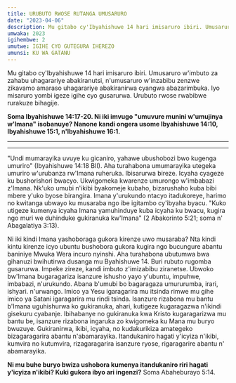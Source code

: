 ```yaml
---
title: URUBUTO RWOSE RUTANGA UMUSARURO
date: "2023-04-06"
description: Mu gitabo cy'Ibyahishuwe 14 hari imisaruro ibiri. Umusaruro w'imbuto za zahabu uhagarariye abakiranutsi, n'umusaruro w'inzabibu zenzwe zikavamo amaraso uhagarariye abakiranirwa cyangwa abazarimbuka.
umwaka: 2023
igihembwe: 2
umutwe: IGIHE CYO GUTEGURA IHEREZO
umunsi: KU WA GATANU
---
```


Mu gitabo cy'Ibyahishuwe 14 hari imisaruro ibiri. Umusaruro w'imbuto za zahabu uhagarariye abakiranutsi, n'umusaruro w'inzabibu zenzwe zikavamo amaraso uhagarariye abakiranirwa cyangwa abazarimbuka. Iyo misaruro yombi igeze igihe cyo gusarurwa. Urubuto rwose rwabibwe rurakuze bihagije.

**Soma Ibyahishuwe 14:17-20. Ni iki imvugo "umuvure munini w'umujinya w'Imana" isobanuye? Nanone kandi ongera usome Ibyahishuwe 14:10, Ibyahishuwe 15:1, n'Ibyahishuwe 16:1.**

---
---

"Undi mumarayika uvuye ku gicaniro, yahawe ubushobozi bwo kugenga umuriro" (Ibyahishuwe 14:18 BII). Aha turahabona umumarayika utegeka umuriro w'urubanza rw'Imana ruheruka. Ibisarurwa bireze. Icyaha cyageze ku bushorishori bwacyo. Ukwigomeka kwarenze umurongo w'imbabazi z'Imana. Nk'uko umubi n'ikibi byakomeje kubaho, bizarushaho kuba bibi mbere y'uko byose birangira. Imana y'urukundo ntacyo itadukoreye, harimo no kwitanga ubwayo ku musaraba ngo ibe igitambo cy'ibyaha byacu. "Kuko utigeze kumenya icyaha Imana yamuhinduye kuba icyaha ku bwacu, kugira ngo muri we duhinduke gukiranuka kw'Imana" (2 Abakorinto 5:21; soma n' Abagalatiya 3:13).

Ni iki kindi Imana yashoboraga gukora kirenze uwo musaraba? Nta kindi kintu kirenze icyo ubuntu bushobora gukora kugira ngo bucungure abantu baniniye Mwuka Wera incuro nyinshi. Aha turahabona ubutumwa bwa gihanuzi bwihutirwa dusanga mu Byahishuwe 14. Buri rubuto rugomba gusarurwa. Impeke zireze, kandi imbuto z'imizabibu ziranetse. Ubwoko bw'Imana bugaragariza isanzure ishusho yayo y'ubuntu, impuhwe, imbabazi, n'urukundo. Abana b'umubi bo bagaragaza umururumba, irari, ishyari. n'urwango. Imico ya Yesu igaragarira mu itsinda rimwe mu gihe imico ya Satani igaragarira mu rindi tsinda. Isanzure rizabona mu bantu b'Imana uguhishurwa ko gukiranuka, ahari, kutigeze kugaragazwa n'ikindi gisekuru cyabanje. Ibihabanye no gukiranuka kwa Kristo kugaragarizwa mu bantu be, isanzure rizabona ingaruka zo kwigomeka ku Mana mu buryo bwuzuye. Gukiranirwa, ikibi, icyaha, no kudakurikiza amategeko bizagaragarira abantu n'abamarayika. Itandukaniro hagati y'icyiza n'ikibi, kumvira no kutumvira, rizagaragarira isanzure ryose, rigaragarire abantu n' abamarayika.

**Ni mu buhe buryo bwiza ushobora kumenya itandukaniro riri hagati y'icyiza n'ikibi? Kuki gukora ibyo ari ingenzi?** Soma Abaheburayo 5:14.